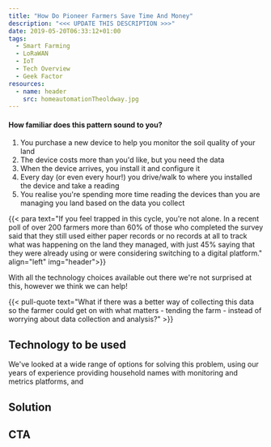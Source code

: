 ```yaml
---
title: "How Do Pioneer Farmers Save Time And Money"
description: "<<< UPDATE THIS DESCRIPTION >>>"
date: 2019-05-20T06:33:12+01:00 
tags:
  - Smart Farming
  - LoRaWAN
  - IoT
  - Tech Overview
  - Geek Factor
resources:
  - name: header
    src: homeautomationTheoldway.jpg
---
```

#### How familiar does this pattern sound to you?

1. You purchase a new device to help you monitor the soil quality of your land
2. The device costs more than you'd like, but you need the data
3. When the device arrives, you install it and configure it
4. Every day (or even every hour!) you drive/walk to where you installed the device and take a reading
5. You realise you're spending more time reading the devices than you are managing you land based on the data you collect

{{< para text="If you feel trapped in this cycle, you're not alone. In a recent poll of over 200 farmers more than 60% of those who completed the survey said that they still used either paper records or no records at all to track what was happening on the land they managed, with just 45% saying that they were already using or were considering switching to a digital platform." align="left" img="header">}}

With all the technology choices available out there we're not surprised at this, however we think we can help!

{{< pull-quote text="What if there was a better way of collecting this data so the farmer could get on with what matters - tending the farm - instead of worrying about data collection and analysis?" >}}

## Technology to be used
We've looked at a wide range of options for solving this problem, using our years of experience providing household names with monitoring and metrics platforms, and 

## Solution

## CTA
